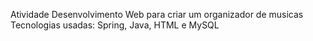 Atividade Desenvolvimento Web para criar um organizador de musicas
Tecnologias usadas: Spring, Java, HTML e MySQL
